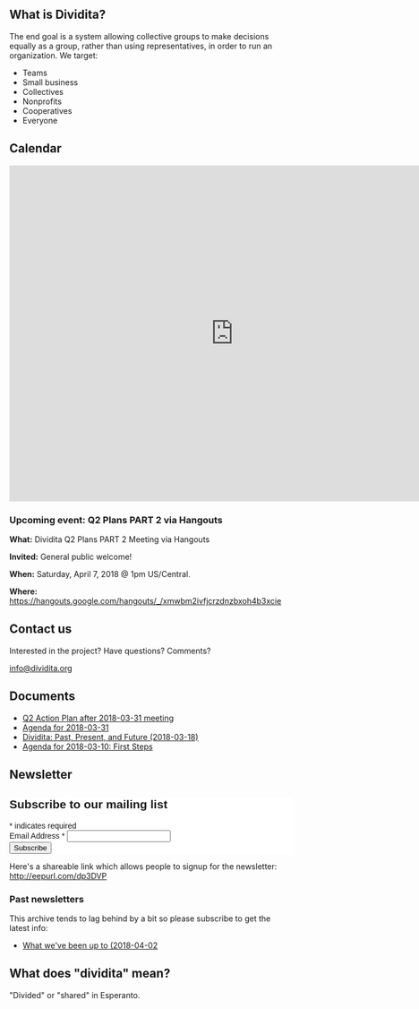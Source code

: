 ## What is Dividita?

The end goal is a system allowing collective groups to make decisions equally as a group, rather than using representatives, in order to run an organization. We target:

  * Teams
  * Small business
  * Collectives
  * Nonprofits
  * Cooperatives
  * Everyone

## Calendar

<iframe src="https://calendar.google.com/calendar/embed?src=sjrb02r1648up8r6hvcuagc88k%40group.calendar.google.com&ctz=America%2FChicago" style="border: 0" width="800" height="600" frameborder="0" scrolling="no"></iframe>

### Upcoming event: Q2 Plans PART 2 via Hangouts

**What:** Dividita Q2 Plans PART 2 Meeting via Hangouts

**Invited:** General public welcome!

**When:** Saturday, April 7, 2018 @ 1pm US/Central.

**Where:** https://hangouts.google.com/hangouts/_/xmwbm2ivfjcrzdnzbxoh4b3xcie

## Contact us

Interested in the project? Have questions? Comments?

[info@dividita.org](mailto:info@dividita.org)

## Documents

  * [Q2 Action Plan after 2018-03-31 meeting](dividita-q2-action-plan-2018-03-31.pdf)
  * [Agenda for 2018-03-31](dividita-meeting-agenda-2018-03-31.pdf)
  * [Dividita: Past, Present, and Future (2018-03-18)](dividita-past-present-future-2018-03-18.pdf)
  * [Agenda for 2018-03-10: First Steps](dividita-agenda-2018-03-10.pdf)
  
## Newsletter

<!-- Begin MailChimp Signup Form -->
<link href="//cdn-images.mailchimp.com/embedcode/classic-10_7.css" rel="stylesheet" type="text/css">
<style type="text/css">
	#mc_embed_signup{background:#fff; clear:left; font:14px Helvetica,Arial,sans-serif; }
	/* Add your own MailChimp form style overrides in your site stylesheet or in this style block.
	   We recommend moving this block and the preceding CSS link to the HEAD of your HTML file. */
</style>
<div id="mc_embed_signup">
<form action="https://dividita.us12.list-manage.com/subscribe/post?u=76c3ed54b2f6ef7d68864563b&amp;id=d77eb39d13" method="post" id="mc-embedded-subscribe-form" name="mc-embedded-subscribe-form" class="validate" target="_blank" novalidate>
    <div id="mc_embed_signup_scroll">
	<h2>Subscribe to our mailing list</h2>
<div class="indicates-required"><span class="asterisk">*</span> indicates required</div>
<div class="mc-field-group">
	<label for="mce-EMAIL">Email Address  <span class="asterisk">*</span>
</label>
	<input type="email" value="" name="EMAIL" class="required email" id="mce-EMAIL">
</div>
	<div id="mce-responses" class="clear">
		<div class="response" id="mce-error-response" style="display:none"></div>
		<div class="response" id="mce-success-response" style="display:none"></div>
	</div>    <!-- real people should not fill this in and expect good things - do not remove this or risk form bot signups-->
    <div style="position: absolute; left: -5000px;" aria-hidden="true"><input type="text" name="b_76c3ed54b2f6ef7d68864563b_d77eb39d13" tabindex="-1" value=""></div>
    <div class="clear"><input type="submit" value="Subscribe" name="subscribe" id="mc-embedded-subscribe" class="button"></div>
    </div>
</form>
</div>
<script type='text/javascript' src='//s3.amazonaws.com/downloads.mailchimp.com/js/mc-validate.js'></script><script type='text/javascript'>(function($) {window.fnames = new Array(); window.ftypes = new Array();fnames[0]='EMAIL';ftypes[0]='email';fnames[1]='FNAME';ftypes[1]='text';fnames[2]='LNAME';ftypes[2]='text';fnames[3]='ADDRESS';ftypes[3]='address';fnames[4]='PHONE';ftypes[4]='phone';fnames[5]='BIRTHDAY';ftypes[5]='birthday';}(jQuery));var $mcj = jQuery.noConflict(true);</script>
<!--End mc_embed_signup-->

Here's a shareable link which allows people to signup for the newsletter: http://eepurl.com/dp3DVP

### Past newsletters

This archive tends to lag behind by a bit so please subscribe to get the latest info:

  * [What we've been up to (2018-04-02](https://mailchi.mp/307cc4642b24/what-weve-been-up-to)
  
## What does "dividita" mean?

"Divided" or "shared" in Esperanto.
